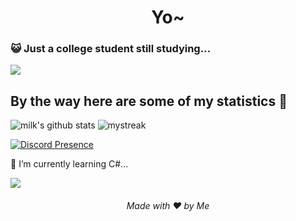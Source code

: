 
<h1 align="center">Yo~</h1>

### :smiley_cat: Just a college student still studying...

<a href="https://www.youtube.com/watch?v=dQw4w9WgXcQ"><img src="https://user-images.githubusercontent.com/73097560/115834477-dbab4500-a447-11eb-908a-139a6edaec5c.gif"></a>

## By the way here are some of my statistics 🚀
![milk's github stats](https://github-readme-stats.vercel.app/api?username=milkboy77&show_icons=true&theme=tokyonight)
<img src="https://github-readme-streak-stats.herokuapp.com/?user=milkboy77&theme=tokyonight" alt="mystreak"/>
<!--![milk's Top Langs](https://github-readme-stats.vercel.app/api/top-langs/?username=Milk77&theme=tokyonight&layout=compact)-->

[![Discord Presence](https://lanyard-profile-readme.vercel.app/api/988446561652572240?theme=dark=6b6e58&animated=false&hideDiscrim=true&borderRadius=30px&idleMessage=❤️%20Love%20Genshin%20impact)](https://discord.com/users/988446561652572240)

🌱 I’m currently learning C#...

<a href="https://www.youtube.com/watch?v=dQw4w9WgXcQ"><img src="https://user-images.githubusercontent.com/73097560/115834477-dbab4500-a447-11eb-908a-139a6edaec5c.gif"></a>


<h6 align="center">Made with ❤️ by Me </h6>
